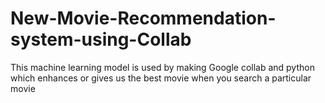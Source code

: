 # New-Movie-Recommendation-system-using-Collab
This machine learning model is used by making Google collab and python which enhances or gives us the best movie when you search a particular movie
